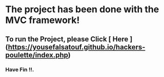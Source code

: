 # The project has been done with the MVC framework!
## To run the Project, please Click [ Here ] (https://yousefalsatouf.github.io/hackers-poulette/index.php)
### Have Fin !!.
